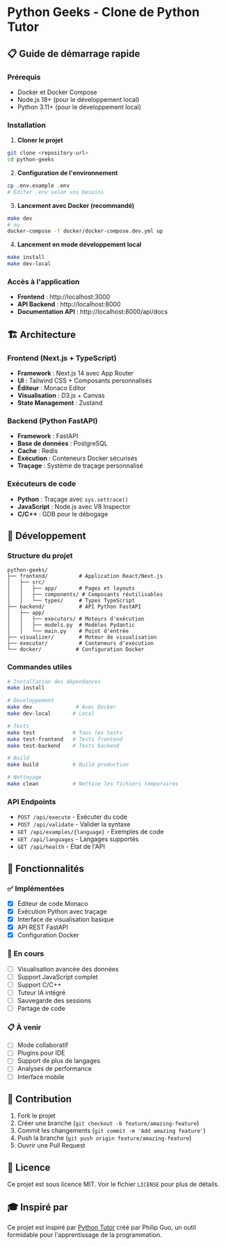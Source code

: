 # Python Geeks - Clone de Python Tutor

## 📋 Guide de démarrage rapide

### Prérequis
- Docker et Docker Compose
- Node.js 18+ (pour le développement local)
- Python 3.11+ (pour le développement local)

### Installation

1. **Cloner le projet**
```bash
git clone <repository-url>
cd python-geeks
```

2. **Configuration de l'environnement**
```bash
cp .env.example .env
# Éditer .env selon vos besoins
```

3. **Lancement avec Docker (recommandé)**
```bash
make dev
# ou
docker-compose -f docker/docker-compose.dev.yml up
```

4. **Lancement en mode développement local**
```bash
make install
make dev-local
```

### Accès à l'application
- **Frontend** : http://localhost:3000
- **API Backend** : http://localhost:8000
- **Documentation API** : http://localhost:8000/api/docs

## 🏗️ Architecture

### Frontend (Next.js + TypeScript)
- **Framework** : Next.js 14 avec App Router
- **UI** : Tailwind CSS + Composants personnalisés
- **Éditeur** : Monaco Editor
- **Visualisation** : D3.js + Canvas
- **State Management** : Zustand

### Backend (Python FastAPI)
- **Framework** : FastAPI
- **Base de données** : PostgreSQL
- **Cache** : Redis
- **Exécution** : Conteneurs Docker sécurisés
- **Traçage** : Système de traçage personnalisé

### Exécuteurs de code
- **Python** : Traçage avec `sys.settrace()`
- **JavaScript** : Node.js avec V8 Inspector
- **C/C++** : GDB pour le débogage

## 🔧 Développement

### Structure du projet
```
python-geeks/
├── frontend/          # Application React/Next.js
│   ├── src/
│   │   ├── app/       # Pages et layouts
│   │   ├── components/ # Composants réutilisables
│   │   └── types/     # Types TypeScript
├── backend/           # API Python FastAPI
│   ├── app/
│   │   ├── executors/ # Moteurs d'exécution
│   │   ├── models.py  # Modèles Pydantic
│   │   └── main.py    # Point d'entrée
├── visualizer/        # Moteur de visualisation
├── executor/          # Conteneurs d'exécution
└── docker/           # Configuration Docker
```

### Commandes utiles

```bash
# Installation des dépendances
make install

# Développement
make dev              # Avec Docker
make dev-local       # Local

# Tests
make test            # Tous les tests
make test-frontend   # Tests frontend
make test-backend    # Tests backend

# Build
make build           # Build production

# Nettoyage
make clean           # Nettoie les fichiers temporaires
```

### API Endpoints

- `POST /api/execute` - Exécuter du code
- `POST /api/validate` - Valider la syntaxe
- `GET /api/examples/{language}` - Exemples de code
- `GET /api/languages` - Langages supportés
- `GET /api/health` - État de l'API

## 🎯 Fonctionnalités

### ✅ Implémentées
- [x] Éditeur de code Monaco
- [x] Exécution Python avec traçage
- [x] Interface de visualisation basique
- [x] API REST FastAPI
- [x] Configuration Docker

### 🚧 En cours
- [ ] Visualisation avancée des données
- [ ] Support JavaScript complet
- [ ] Support C/C++
- [ ] Tuteur IA intégré
- [ ] Sauvegarde des sessions
- [ ] Partage de code

### 📋 À venir
- [ ] Mode collaboratif
- [ ] Plugins pour IDE
- [ ] Support de plus de langages
- [ ] Analyses de performance
- [ ] Interface mobile

## 🤝 Contribution

1. Fork le projet
2. Créer une branche (`git checkout -b feature/amazing-feature`)
3. Commit les changements (`git commit -m 'Add amazing feature'`)
4. Push la branche (`git push origin feature/amazing-feature`)
5. Ouvrir une Pull Request

## 📝 Licence

Ce projet est sous licence MIT. Voir le fichier `LICENSE` pour plus de détails.

## 🎓 Inspiré par

Ce projet est inspiré par [Python Tutor](https://pythontutor.com/) créé par Philip Guo, un outil formidable pour l'apprentissage de la programmation.
